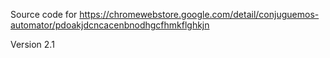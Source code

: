 Source code for https://chromewebstore.google.com/detail/conjuguemos-automator/pdoakjdcncacenbnodhgcfhmkflghkjn

Version 2.1
